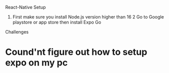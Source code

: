 React-Native Setup

1. First make sure you install Node.js version higher than  16
2 Go to Google playstore or app store then install Expo Go


Challenges
# Cound'nt figure out how to setup expo on my pc